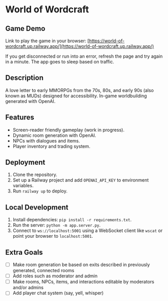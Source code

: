 # World of Wordcraft

## Game Demo
Link to play the game in your browser: [https://world-of-wordcraft.up.railway.app/](https://world-of-wordcraft.up.railway.app/)

If you get disconnected or run into an error, refresh the page and try again in a minute. The app goes to sleep based on traffic.

## Description
A love letter to early MMORPGs from the 70s, 80s, and early 90s (also known as MUDs) designed for accessibility. In-game worldbuilding generated with OpenAI.

## Features
- Screen-reader friendly gameplay (work in progress).
- Dynamic room generation with OpenAI.
- NPCs with dialogues and items.
- Player inventory and trading system.

## Deployment
1. Clone the repository.
2. Set up a Railway project and add `OPENAI_API_KEY` to environment variables.
3. Run `railway up` to deploy.

## Local Development
1. Install dependencies: `pip install -r requirements.txt`.
2. Run the server: `python -m app.server.py`.
3. Connect to `ws://localhost:5001` using a WebSocket client like `wscat` or point your browser to `localhost:5001`.

## Extra Goals
- [ ] Make room generation be based on exits described in previously generated, connected rooms
- [ ] Add roles such as moderator and admin
- [ ] Make rooms, NPCs, items, and interactions editable by moderators and/or admins
- [ ] Add player chat system (say, yell, whisper)
